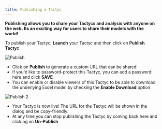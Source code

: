 ```yaml
---
title: Publishing a Tactyc
---
```


**Publishing allows you to share your Tactycs and analysis with anyone on the web. Its an exciting way for users to share their models with the world!**

To publish your Tactyc, **Launch** your Tactyc and then click on **Publish Tactyc**

![Publish](https://du0bb4gb9kg21.cloudfront.net/documentation/public-sharing/publish.png)

- Click on **Publish** to generate a custom URL that can be shared
- If you'd like to password-protect this Tactyc, you can add a password here and click **SAVE**
- You can enable or disable viewers of this Tactyc to be able to download the underlying Excel model by checking the **Enable Download** option

![Publish 2](https://du0bb4gb9kg21.cloudfront.net/documentation/public-sharing/publish2.png)

- Your Tactyc is now live! The URL for the Tactyc will be shown in the dialog and be copy-friendly.
- At any time you can stop publishing the Tactyc by coming back here and clicking on **Un-Publish**